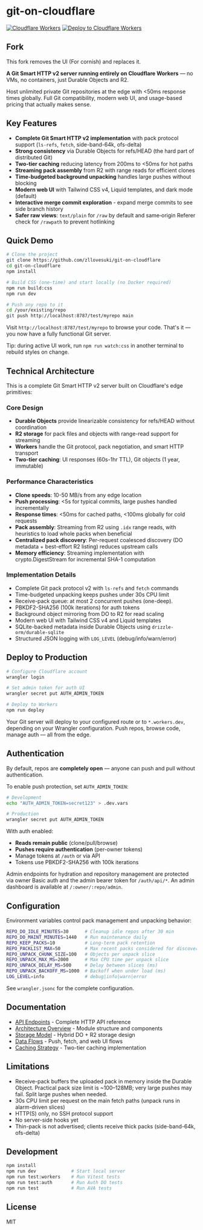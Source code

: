 # git-on-cloudflare

[![Cloudflare Workers](https://img.shields.io/badge/Cloudflare-Workers-f38020?logo=cloudflare&logoColor=white)](https://developers.cloudflare.com/workers/)
[![Deploy to Cloudflare Workers](https://deploy.workers.cloudflare.com/button)](https://deploy.workers.cloudflare.com/?url=https://github.com/zllovesuki/git-on-cloudflare)

## Fork
This fork removes the UI (For cornish) and replaces it.

**A Git Smart HTTP v2 server running entirely on Cloudflare Workers** — no VMs, no containers, just Durable Objects and R2.

Host unlimited private Git repositories at the edge with <50ms response times globally. Full Git compatibility, modern web UI, and usage-based pricing that actually makes sense.

## Key Features

- **Complete Git Smart HTTP v2 implementation** with pack protocol support (`ls-refs`, `fetch`, side-band-64k, ofs-delta)
- **Strong consistency** via Durable Objects for refs/HEAD (the hard part of distributed Git)
- **Two-tier caching** reducing latency from 200ms to <50ms for hot paths
- **Streaming pack assembly** from R2 with range reads for efficient clones
- **Time-budgeted background unpacking** handles large pushes without blocking
- **Modern web UI** with Tailwind CSS v4, Liquid templates, and dark mode (default)
- **Interactive merge commit exploration** - expand merge commits to see side branch history
- **Safer raw views**: `text/plain` for `/raw` by default and same‑origin Referer check for `/rawpath` to prevent hotlinking

## Quick Demo

```bash
# Clone the project
git clone https://github.com/zllovesuki/git-on-cloudflare
cd git-on-cloudflare
npm install

# Build CSS (one‑time) and start locally (no Docker required)
npm run build:css
npm run dev

# Push any repo to it
cd /your/existing/repo
git push http://localhost:8787/test/myrepo main
```

Visit `http://localhost:8787/test/myrepo` to browse your code. That's it — you now have a fully functional Git server.

Tip: during active UI work, run `npm run watch:css` in another terminal to rebuild styles on change.

## Technical Architecture

This is a complete Git Smart HTTP v2 server built on Cloudflare's edge primitives:

### Core Design

- **Durable Objects** provide linearizable consistency for refs/HEAD without coordination
- **R2 storage** for pack files and objects with range-read support for streaming
- **Workers** handle the Git protocol, pack negotiation, and smart HTTP transport
- **Two-tier caching**: UI responses (60s-1hr TTL), Git objects (1 year, immutable)

### Performance Characteristics

- **Clone speeds**: 10-50 MB/s from any edge location
- **Push processing**: <5s for typical commits, large pushes handled incrementally
- **Response times**: <50ms for cached paths, <100ms globally for cold requests
- **Pack assembly**: Streaming from R2 using `.idx` range reads, with heuristics to load whole packs when beneficial
- **Centralized pack discovery**: Per-request coalesced discovery (DO metadata + best-effort R2 listing) reduces upstream calls
- **Memory efficiency**: Streaming implementation with crypto.DigestStream for incremental SHA-1 computation

### Implementation Details

- Complete Git pack protocol v2 with `ls-refs` and `fetch` commands
- Time-budgeted unpacking keeps pushes under 30s CPU limit
- Receive-pack queue: at most 2 concurrent pushes (one-deep).
- PBKDF2-SHA256 (100k iterations) for auth tokens
- Background object mirroring from DO to R2 for read scaling
- Modern web UI with Tailwind CSS v4 and Liquid templates
- SQLite-backed metadata inside Durable Objects using `drizzle-orm/durable-sqlite`
- Structured JSON logging with `LOG_LEVEL` (debug/info/warn/error)

## Deploy to Production

```bash
# Configure Cloudflare account
wrangler login

# Set admin token for auth UI
wrangler secret put AUTH_ADMIN_TOKEN

# Deploy to Workers
npm run deploy
```

Your Git server will deploy to your configured route or to `*.workers.dev`, depending on your Wrangler configuration. Push repos, browse code, manage auth — all from the edge.

## Authentication

By default, repos are **completely open** — anyone can push and pull without authentication.

To enable push protection, set `AUTH_ADMIN_TOKEN`:

```bash
# Development
echo "AUTH_ADMIN_TOKEN=secret123" > .dev.vars

# Production
wrangler secret put AUTH_ADMIN_TOKEN
```

With auth enabled:

- **Reads remain public** (clone/pull/browse)
- **Pushes require authentication** (per-owner tokens)
- Manage tokens at `/auth` or via API
- Tokens use PBKDF2-SHA256 with 100k iterations

Admin endpoints for hydration and repository management are protected via owner Basic auth and the admin bearer token for `/auth/api/*`. An admin dashboard is available at `/:owner/:repo/admin`.

## Configuration

Environment variables control pack management and unpacking behavior:

```bash
REPO_DO_IDLE_MINUTES=30      # Cleanup idle repos after 30 min
REPO_DO_MAINT_MINUTES=1440   # Run maintenance daily
REPO_KEEP_PACKS=10           # Long-term pack retention
REPO_PACKLIST_MAX=50         # Max recent packs considered for discovery
REPO_UNPACK_CHUNK_SIZE=100   # Objects per unpack slice
REPO_UNPACK_MAX_MS=2000      # Max CPU time per unpack slice
REPO_UNPACK_DELAY_MS=500     # Delay between slices (ms)
REPO_UNPACK_BACKOFF_MS=1000  # Backoff when under load (ms)
LOG_LEVEL=info               # debug|info|warn|error
```

See `wrangler.jsonc` for the complete configuration.

## Documentation

- [API Endpoints](docs/api-endpoints.md) - Complete HTTP API reference
- [Architecture Overview](docs/architecture.md) - Module structure and components
- [Storage Model](docs/storage.md) - Hybrid DO + R2 storage design
- [Data Flows](docs/data-flows.md) - Push, fetch, and web UI flows
- [Caching Strategy](docs/caching.md) - Two-tier caching implementation

## Limitations

- Receive-pack buffers the uploaded pack in memory inside the Durable Object. Practical pack size limit is ~100–128MB; very large pushes may fail. Split large pushes when needed.
- 30s CPU limit per request on the main fetch paths (unpack runs in alarm-driven slices)
- HTTP(S) only, no SSH protocol support
- No server-side hooks yet
- Thin-pack is not advertised; clients receive thick packs (side-band-64k, ofs-delta)

## Development

```bash
npm install
npm run dev             # Start local server
npm run test:workers    # Run Vitest tests
npm run test:auth       # Run Auth DO tests
npm run test            # Run AVA tests
```

## License

MIT
